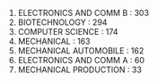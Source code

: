 1. ELECTRONICS AND COMM B :      303
2. BIOTECHNOLOGY :                          294
3. COMPUTER SCIENCE :                     174
4. MECHANICAL :                                 163
5. MECHANICAL AUTOMOBILE :        162
6. ELECTRONICS AND COMM A :       60
7. MECHANICAL PRODUCTION :        33
